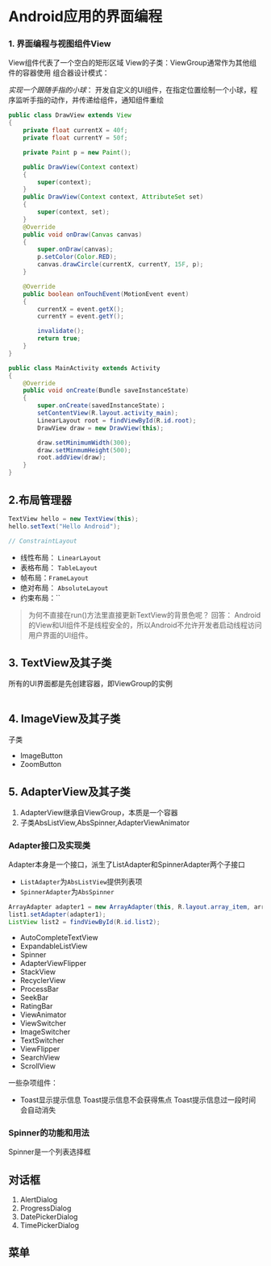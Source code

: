 # Android应用的界面编程

### 1. 界面编程与视图组件View
View组件代表了一个空白的矩形区域
View的子类：ViewGroup通常作为其他组件的容器使用
组合器设计模式：

*实现一个跟随手指的小球*：
开发自定义的UI组件，在指定位置绘制一个小球，程序监听手指的动作，并传递给组件，通知组件重绘

```java
public class DrawView extends View
{
    private float currentX = 40f;
    private float currentY = 50f;

    private Paint p = new Paint();

    public DrawView(Context context)
    {
        super(context);
    }
    public DrawView(Context context, AttributeSet set)
    {
        super(context, set);
    }
    @Override
    public void onDraw(Canvas canvas)
    {
        super.onDraw(canvas);
        p.setColor(Color.RED);
        canvas.drawCircle(currentX, currentY, 15F, p);
    }

    @Override
    public boolean onTouchEvent(MotionEvent event)
    {
        currentX = event.getX();
        currentY = event.getY();

        invalidate();
        return true;
    }
}
```


```java
public class MainActivity extends Activity
{
    @Override
    public void onCreate(Bundle saveInstanceState)
    {
        super.onCreate(savedInstanceState)；
        setContentView(R.layout.activity_main);
        LinearLayout root = findViewById(R.id.root);
        DrawView draw = new DrawView(this);

        draw.setMinimumWidth(300);
        draw.setMinmumHeight(500);
        root.addView(draw);
    }
}

```

## 2.布局管理器


```java
TextView hello = new TextView(this);
hello.setText("Hello Android");

// ConstraintLayout
```

* 线性布局： `LinearLayout`
* 表格布局： `TableLayout`
* 帧布局：`FrameLayout`
* 绝对布局： `AbsoluteLayout`
* 约束布局：``

> 为何不直接在run()方法里直接更新TextView的背景色呢？
回答： Android的View和UI组件不是线程安全的，所以Android不允许开发者启动线程访问用户界面的UI组件。


##  3. TextView及其子类
所有的UI界面都是先创建容器，即ViewGroup的实例

```java

```

## 4. ImageView及其子类

子类
* ImageButton
* ZoomButton

## 5. AdapterView及其子类
1. AdapterView继承自ViewGroup，本质是一个容器
2. 子类AbsListView,AbsSpinner,AdapterViewAnimator

### Adapter接口及实现类
Adapter本身是一个接口，派生了ListAdapter和SpinnerAdapter两个子接口
* `ListAdapter`为`AbsListView`提供列表项
* `SpinnerAdapter`为`AbsSpinner`

```java
ArrayAdapter adapter1 = new ArrayAdapter(this, R.layout.array_item, arr1);
list1.setAdapter(adapter1);
ListView list2 = findViewById(R.id.list2);

```

* AutoCompleteTextView
* ExpandableListView
* Spinner
* AdapterViewFlipper
* StackView
* RecyclerView
* ProcessBar
* SeekBar
* RatingBar
* ViewAnimator
* ViewSwitcher
* ImageSwitcher
* TextSwitcher
* ViewFlipper
* SearchView
* ScrollView


一些杂项组件：
* Toast显示提示信息
Toast提示信息不会获得焦点
Toast提示信息过一段时间会自动消失

### Spinner的功能和用法
Spinner是一个列表选择框


## 对话框
1. AlertDialog
2. ProgressDialog
3. DatePickerDialog
4. TimePickerDialog

## 菜单


